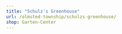```yaml
---
title: "Schulz's Greenhouse"
url: /olmsted-township/schulzs-greenhouse/
shop: Garten-Center
---
```

